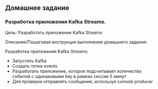 ## Домашнее задание

### Разработка приложения Kafka Streams.

Цель:
Разработать приложение Kafka Streams

Описание/Пошаговая инструкция выполнения домашнего задания:

Разработка приложения Kafka Streams:

- Запустить Kafka
- Создать топик events
- Разработать приложение, которое подсчитывает количество событий с одинаковыми key в рамках сессии 5 минут
- Для проверки отправлять сообщения, используя console producer

